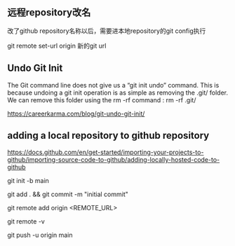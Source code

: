## 远程repository改名

改了github repository名称以后，需要进本地repository的git config执行

git remote set-url origin 新的git url

## Undo Git Init

The Git command line does not give us a “git init undo” command. This is because undoing a git init operation is as simple as removing the .git/ folder.
We can remove this folder using the rm -rf command :
rm -rf .git/

https://careerkarma.com/blog/git-undo-git-init/

## adding a local repository to github repository

https://docs.github.com/en/get-started/importing-your-projects-to-github/importing-source-code-to-github/adding-locally-hosted-code-to-github

git init -b main

git add . && git commit -m "initial commit"

git remote add origin  <REMOTE_URL> 

git remote -v

git push -u origin main